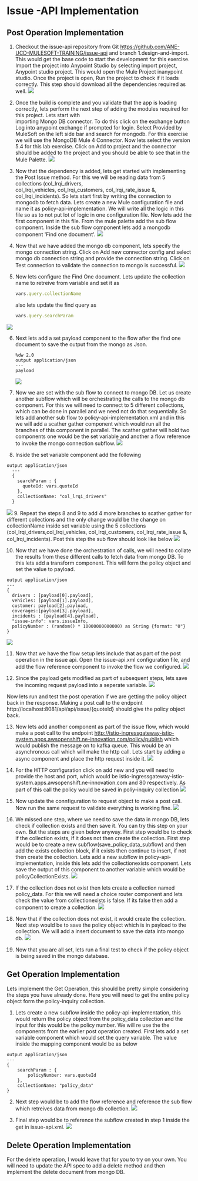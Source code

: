 # Issue -API Implementation
## Post Operation Implementation

1. Checkout the issue-api repository from Git <https://github.com/ANE-UCD-MULESOFT-TRAINING/issue-api> and branch 1.design-and-import. 
  This would get the base code to start the development for this exercise. 
  Import the project into Anypoint Studio by selecting import project, Anypoint studio project. This would open the Mule Project inanypoint studio. 
  Once the project is open, Run the project to check if it loads correctly. This step should download all the dependencies required as well. 
  ![](images/3.1.gif)
  
2. Once the build is complete and you validate that the app is loading correctly, lets perform the next step of adding the modules required for this project. Lets start with       
    importing Mongo DB connector. 
    To do this click on the exchange button 
    Log into anypoint exchange if prompted for login.
    Select Provided by MuleSoft on the left side bar and search for mongodb.
    For this exercise we will use the MongoDB Mule 4 Connector. Now lets select the version 5.4 for this lab exercise.
    Click on Add to project and the connector should be added to the project and you should be able to see that in the Mule Palette.
    ![](images/3.2.gif)
    
3. Now that the dependency is added, lets get started with implementing the Post Issue method. For this we will be reading data from 5 collections (col_lrqi_drivers,   
    col_lrqi_vehicles, col_lrqi_customers, col_lrqi_rate_issue &, col_lrqi_incidents).
    So lets start first by writing the connection to mongodb to fetch data.
    Lets create a new Mule configuration file and name it as policy-api-implementation. We will write all the logic in this file so as to not put lot of logic in one configuration file. Now lets add the first component in this file. From the mule palette add the sub flow component. Inside the sub flow component lets add a mongodb component 'Find one document'.
![](images/3.3.gif)

4. Now that we have added the mongo db component, lets specify the mongo connection string. Click on Add new connector config and select mongo db connection string and provide the connection string. Click on Test connection to validate the connection to mongo is successful.
![](images/3.4.gif)

5. Now lets configure the Find One document. Lets update the collection name to retreive from variable and set it as 
    ```ruby
    vars.query.collectionName
    ```
    also lets update the find query as 
    ```ruby
    vars.query.searchParam
    ```
![](images/3.5.png)

6.  Next lets add a set payload component to the flow after the find one document to save the output from the mongo as Json.
      ```
      %dw 2.0
    output application/json
    ---
    payload
      ```

    ![](images/3.6.png)
 7. Now we are set with the sub flow to connect to mongo DB. Let us create another subflow which will be orchestrating the calls to the mongo db component. For this we will need to connect to 5 different collections, which can be done in parallel and we need not do that sequentially. So lets add another sub flow to policy-api-implementation.xml and in this we will add a scather gather component which would run all the branches of this component in parallel.
  The scather gather will hold two components one would be the set variable and another a flow reference to invoke the mongo connection subflow.
![](images/3.7.gif)

8. Inside the set variable component add the following  
  ```
  output application/json
    ---
    {
      searchParam : {
        quoteId: vars.quoteId
      },
      collectionName: "col_lrqi_drivers"
    }
  ```

![](images/3.8.png)
 9. Repeat the steps 8 and 9 to add 4 more branches to scather gather for different collections and the only change would be the change on collectionName inside set variable using the 5 collections (col_lrqi_drivers,col_lrqi_vehicles, col_lrqi_customers, col_lrqi_rate_issue &, col_lrqi_incidents). Post this step the sub flow should look like below
 ![](images/3.9.png)
 
 10. Now that we have done the orchestration of calls, we will need to collate the results from these different calls to fetch data from mongo DB. To this lets add a transform component. This will form the policy object and set the value to payload.
  ```
  output application/json
---
{
	drivers : [payload[0].payload],
	vehicles: [payload[1].payload],
	customer: payload[2].payload,
	coverages:[payload[3].payload],
	incidents : [payload[4].payload],
	"issue-info": vars.issueInfo,
	policyNumber : (random() * 10000000000000) as String {format: "0"}
}
  ```
  ![](images/3.10.gif)
  
  11. Now that we have the flow setup lets include that as part of the post operation in the issue api. Open the issue-api.xml configuration file, and add the flow reference component to invoke the flow we configured.
  ![](images/3.11.gif)
 
   12. Since the payload gets modified as part of subsequent steps, lets save the incoming request payload into a seperate variable.
  ![](images/3.12.png)
  
 Now lets run and test the post operation if we are getting the policy object back in the response. Making a post call to the endpoint http://localhost:8081/api/api/issue/{quoteId} should give the policy object back.
  
  13. Now lets add another component as part of the issue flow, which would make a post call to the endpoint <http://istio-ingressgateway-istio-system.apps.awsopenshift.ne-innovation.com/policy/publish> which would publish the message on to kafka queue. This would be an asynchronous call which will make the http call.
Lets start by adding a async component and place the http request inside it.
 ![](images/3.13.gif)
 
 14. For the HTTP configuration click on add new and you will need to provide the host and port, which would be istio-ingressgateway-istio-system.apps.awsopenshift.ne-innovation.com and 80 respectively. As part of this call the policy would be saved in poliy-inquiry collection
  ![](images/3.14.PNG)
 
 15. Now update the connfiguration to request object to make a post call. Now run the same request to validate everything is working fine.
   ![](images/3.15.PNG)
   
 16. We missed one step, where we need to save the data in mongo DB, lets check if collection exists and then save it. You can try this step on your own. But the steps are given below anyway. First step would be to check if the collection exists, if it does not then create the collection.
	First step would be to create a new subflow(save_policy_data_subflow) and then add the exists collection block, if it exists then continue to insert, if not then create the collection.
	Lets add a new subflow in policy-api-implementation, inside this lets add the collectionexists component. Lets save the output of this component to another variable which would be policyCollectionExists.
	 ![](images/3.16.gif)
17. If the collection does not exist then lets create a collection named policy_data. For this we will need a choice router component and lets check the value from collectionexists is false. If its false then add a component to create a collection.
   ![](images/3.17.gif)

18. Now that if the collection does not exist, it would create the collection. Next step would be to save the policy object which is in payload to the collection. We will add a insert document to save the data into mongo db.
 ![](images/3.18.png)
 
19. Now that you are all set, lets run a final test to check if the policy object is being saved in the mongo database.

 ## Get Operation Implementation
 Lets implement the Get Operation, this should be pretty simple considering the steps you have already done. Here you will need to get the entire policy object form the policy-inquiry collection.
 
 1. Lets create a new subflow inside the policy-api-implementation, this would return the policy object from the policy_data collection and the input for this would be the policy number. We will re use the the components from the earlier post operation created.
First lets add a set variable component which would set the query variable. The value inside the mapping component would be as below

```
output application/json
---
{
	searchParam : {
		policyNumber: vars.quoteId
	},
	collectionName: "policy_data"
}
```

2. Next step would be to add the flow reference and reference the sub flow which retreives data from mongo db collection.
 ![](images/3.19.png)
 
3. Final step would be to reference the subflow created in step 1 inside the get in issue-api.xml.
![](images/3.20.png)

  ## Delete Operation Implementation
 For the delete operation, I would leave that for you to try on your own. You will need to update the API spec to add a delete method and then implement the delete document from mongo DB.
 
